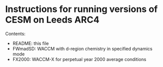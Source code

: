 # Instructions for running versions of CESM on Leeds ARC4
Contents:
- README: this file
- FWmadSD: WACCM with d-region chemistry in specified dynamics mode
- FX2000: WACCM-X for perpetual year 2000 average conditions

